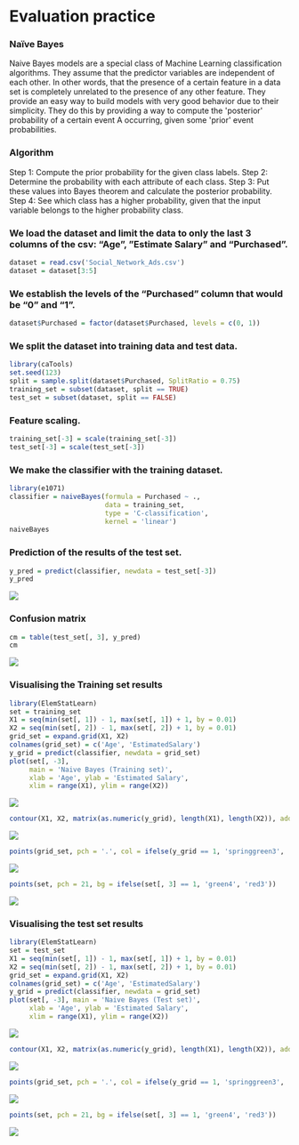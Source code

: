 # Evaluation practice
### Naïve Bayes
Naive Bayes models are a special class of Machine Learning classification algorithms. They assume that the predictor variables are independent of each other.
In other words, that the presence of a certain feature in a data set is completely unrelated to the presence of any other feature.
They provide an easy way to build models with very good behavior due to their simplicity.
They do this by providing a way to compute the 'posterior' probability of a certain event A occurring, given some 'prior' event probabilities.
  
### Algorithm
Step 1: Compute the prior probability for the given class labels.
Step 2: Determine the probability with each attribute of each class.
Step 3: Put these values into Bayes theorem and calculate the posterior probability.
Step 4: See which class has a higher probability, given that the input variable belongs to the higher probability class.
  
### We load the dataset and limit the data to only the last 3 columns of the csv: “Age”, ”Estimate Salary” and “Purchased”.
```r
dataset = read.csv('Social_Network_Ads.csv')
dataset = dataset[3:5]
```
  
### We establish the levels of the “Purchased” column that would be “0” and “1”.
```r
dataset$Purchased = factor(dataset$Purchased, levels = c(0, 1))
```
  
### We split the dataset into training data and test data.
```r
library(caTools)
set.seed(123)
split = sample.split(dataset$Purchased, SplitRatio = 0.75)
training_set = subset(dataset, split == TRUE)
test_set = subset(dataset, split == FALSE)
```
  
### Feature scaling.
```r
training_set[-3] = scale(training_set[-3])
test_set[-3] = scale(test_set[-3])
```
  
### We make the classifier with the training dataset.
```r
library(e1071)
classifier = naiveBayes(formula = Purchased ~ .,
                        data = training_set,
                        type = 'C-classification',
                        kernel = 'linear')
naiveBayes
```

  
### Prediction of the results of the test set.
```r
y_pred = predict(classifier, newdata = test_set[-3])
y_pred
```
![](https://github.com/Luis-Alonso18/Data_Mining/blob/Unit_3/evaluation/evaluation_practice_Unit_3/pic1.jpg)
  
### Confusion matrix
```r
cm = table(test_set[, 3], y_pred)
cm
```
![](https://github.com/Luis-Alonso18/Data_Mining/blob/Unit_3/evaluation/evaluation_practice_Unit_3/pic10.jpg)
  
### Visualising the Training set results
```r
library(ElemStatLearn)
set = training_set
X1 = seq(min(set[, 1]) - 1, max(set[, 1]) + 1, by = 0.01)
X2 = seq(min(set[, 2]) - 1, max(set[, 2]) + 1, by = 0.01)
grid_set = expand.grid(X1, X2)
colnames(grid_set) = c('Age', 'EstimatedSalary')
y_grid = predict(classifier, newdata = grid_set)
plot(set[, -3],
     main = 'Naive Bayes (Training set)',
     xlab = 'Age', ylab = 'Estimated Salary',
     xlim = range(X1), ylim = range(X2))
```
![](https://github.com/Luis-Alonso18/Data_Mining/blob/Unit_3/evaluation/evaluation_practice_Unit_3/pic2.jpg)
  
```r
contour(X1, X2, matrix(as.numeric(y_grid), length(X1), length(X2)), add = TRUE)
```
![](https://github.com/Luis-Alonso18/Data_Mining/blob/Unit_3/evaluation/evaluation_practice_Unit_3/pic3.jpg)
  
```r
points(grid_set, pch = '.', col = ifelse(y_grid == 1, 'springgreen3', 'tomato'))
```
![](https://github.com/Luis-Alonso18/Data_Mining/blob/Unit_3/evaluation/evaluation_practice_Unit_3/pic4.jpg)
  
```r
points(set, pch = 21, bg = ifelse(set[, 3] == 1, 'green4', 'red3'))
```
![](https://github.com/Luis-Alonso18/Data_Mining/blob/Unit_3/evaluation/evaluation_practice_Unit_3/pic5.jpg)
  
  
### Visualising the test set results
```r
library(ElemStatLearn)
set = test_set
X1 = seq(min(set[, 1]) - 1, max(set[, 1]) + 1, by = 0.01)
X2 = seq(min(set[, 2]) - 1, max(set[, 2]) + 1, by = 0.01)
grid_set = expand.grid(X1, X2)
colnames(grid_set) = c('Age', 'EstimatedSalary')
y_grid = predict(classifier, newdata = grid_set)
plot(set[, -3], main = 'Naive Bayes (Test set)',
     xlab = 'Age', ylab = 'Estimated Salary',
     xlim = range(X1), ylim = range(X2))
```
![](https://github.com/Luis-Alonso18/Data_Mining/blob/Unit_3/evaluation/evaluation_practice_Unit_3/pic6.jpg)
  
```r
contour(X1, X2, matrix(as.numeric(y_grid), length(X1), length(X2)), add = TRUE)
```
![](https://github.com/Luis-Alonso18/Data_Mining/blob/Unit_3/evaluation/evaluation_practice_Unit_3/pic7.jpg)
  
```r
points(grid_set, pch = '.', col = ifelse(y_grid == 1, 'springgreen3', 'tomato'))
```
![](https://github.com/Luis-Alonso18/Data_Mining/blob/Unit_3/evaluation/evaluation_practice_Unit_3/pic8.jpg)
  
```r
points(set, pch = 21, bg = ifelse(set[, 3] == 1, 'green4', 'red3'))
```
![](https://github.com/Luis-Alonso18/Data_Mining/blob/Unit_3/evaluation/evaluation_practice_Unit_3/pic9.jpg)

